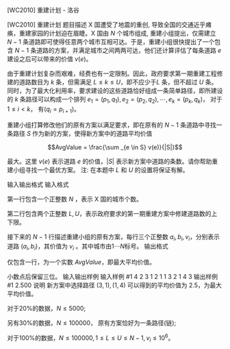 



[WC2010] 重建计划 - 洛谷














[WC2010] 重建计划
题目描述
X 国遭受了地震的重创, 导致全国的交通近乎瘫痪，重建家园的计划迫在眉睫。X 国由 $N$ 个城市组成, 重建小组提出，仅需建立 $N-1$ 条道路即可使得任意两个城市互相可达。于是，重建小组很快提出了一个包含 $N-1$ 条道路的方案，并满足城市之间两两可达，他们还计算评估了每条道路 $e$ 建设之后可以带来的价值 $v(e)$。  

由于重建计划复杂而艰难，经费也有一定限制。因此，政府要求第一期重建工程修建的道路数目为 $k$ 条，但需满足 $L \leq k \leq U$，即不应少于$L$ 条，但不超过 $U$ 条。同时，为了最大化利用率，要求建设的这些道路恰好组成一条简单路径，即所建设的 $k$ 条路径可以构成一个排列 $e_1 = (p_1, q_1), e_2 = (p_2, q_2), \cdots , e_k = (p_k, q_k)$， 对于 $1 \leq i < k$， 有$(q_i = p_{i+1})$。 

重建小组打算修改他们的原有方案以满足要求，即在原有的 $N-1$ 条道路中寻找一条路径 $S$ 作为新的方案，使得新方案中的道路平均价值

$$AvgValue = \frac{\sum _{e \in S} v(e)}{|S|}$$

最大。这里 $v(e)$ 表示道路 $e$ 的价值，$|S|$ 表示新方案中道路的条数。请你帮助重建小组寻找一个最优方案。  注: 在本题中 $L$ 和 $U$ 的设置将保证有解。

输入输出格式
输入格式

第一行包含一个正整数 $N$ ，表示 X 国的城市个数。 

第二行包含两个正整数 $L,U$，表示政府要求的第一期重建方案中修建道路数的上下限。  

接下来的 $N-1$ 行描述重建小组的原有方案，每行三个正整数 $a_i, b_i, v_i$，分别表示道路 $(a_i, b_i)$，其价值为 $v_i$ 。其中城市由$1 \cdots N$标号。
输出格式

仅包含一行，为一个实数 $AvgValue$，即最大平均价值。

小数点后保留三位。
输入输出样例
输入样例 #1
4 
2 3 
1 2 1 
1 3 2 
1 4 3
输出样例 #1
2.500
说明
新方案中选择路径 $(3, 1), (1, 4)$ 可以得到的平均价值为 $2.5$，为最大平均价值。

对于20%的数据，$N \leq 5 000$;  

另有30%的数据，$N \leq 100 000$， 原有方案恰好为一条路径(链); 

对于100%的数据，$N \leq 100 000, 1 \leq L \leq U \leq N-1, v_i \leq 10^6$。






